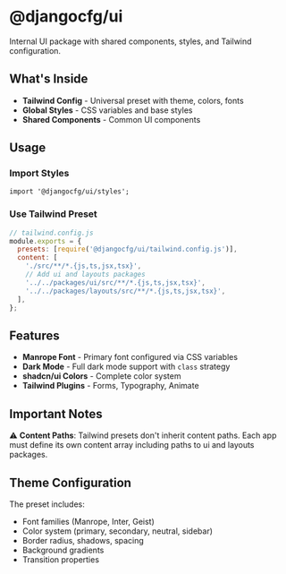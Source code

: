 # @djangocfg/ui

Internal UI package with shared components, styles, and Tailwind configuration.

## What's Inside

- **Tailwind Config** - Universal preset with theme, colors, fonts
- **Global Styles** - CSS variables and base styles
- **Shared Components** - Common UI components

## Usage

### Import Styles

```tsx
import '@djangocfg/ui/styles';
```

### Use Tailwind Preset

```js
// tailwind.config.js
module.exports = {
  presets: [require('@djangocfg/ui/tailwind.config.js')],
  content: [
    './src/**/*.{js,ts,jsx,tsx}',
    // Add ui and layouts packages
    '../../packages/ui/src/**/*.{js,ts,jsx,tsx}',
    '../../packages/layouts/src/**/*.{js,ts,jsx,tsx}',
  ],
};
```

## Features

- **Manrope Font** - Primary font configured via CSS variables
- **Dark Mode** - Full dark mode support with `class` strategy
- **shadcn/ui Colors** - Complete color system
- **Tailwind Plugins** - Forms, Typography, Animate

## Important Notes

⚠️ **Content Paths**: Tailwind presets don't inherit content paths. Each app must define its own content array including paths to ui and layouts packages.

## Theme Configuration

The preset includes:
- Font families (Manrope, Inter, Geist)
- Color system (primary, secondary, neutral, sidebar)
- Border radius, shadows, spacing
- Background gradients
- Transition properties
